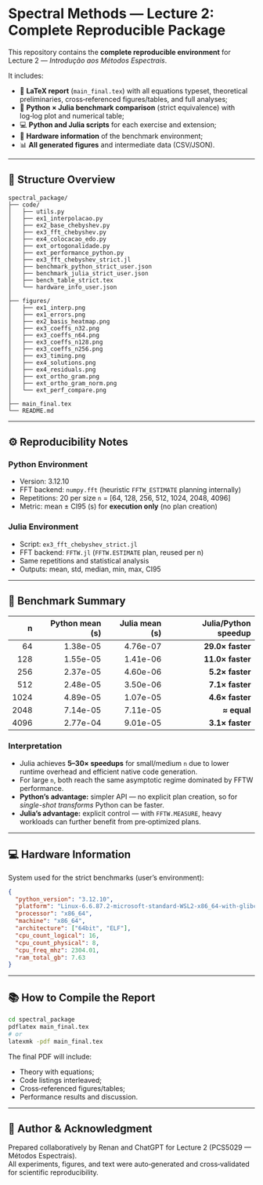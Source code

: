 
# Spectral Methods — Lecture 2: Complete Reproducible Package

This repository contains the **complete reproducible environment** for Lecture 2 — *Introdução aos Métodos Espectrais*.

It includes:
- 📘 **LaTeX report** (`main_final.tex`) with all equations typeset, theoretical preliminaries, cross‑referenced figures/tables, and full analyses;
- 🧮 **Python × Julia benchmark comparison** (strict equivalence) with log‑log plot and numerical table;
- 💻 **Python and Julia scripts** for each exercise and extension;
- 🧾 **Hardware information** of the benchmark environment;
- 📊 **All generated figures** and intermediate data (CSV/JSON).

---

## 📂 Structure Overview
```
spectral_package/
├── code/
│   ├── utils.py
│   ├── ex1_interpolacao.py
│   ├── ex2_base_chebyshev.py
│   ├── ex3_fft_chebyshev.py
│   ├── ex4_colocacao_edo.py
│   ├── ext_ortogonalidade.py
│   ├── ext_performance_python.py
│   ├── ex3_fft_chebyshev_strict.jl
│   ├── benchmark_python_strict_user.json
│   ├── benchmark_julia_strict_user.json
│   ├── bench_table_strict.tex
│   └── hardware_info_user.json
│
├── figures/
│   ├── ex1_interp.png
│   ├── ex1_errors.png
│   ├── ex2_basis_heatmap.png
│   ├── ex3_coeffs_n32.png
│   ├── ex3_coeffs_n64.png
│   ├── ex3_coeffs_n128.png
│   ├── ex3_coeffs_n256.png
│   ├── ex3_timing.png
│   ├── ex4_solutions.png
│   ├── ex4_residuals.png
│   ├── ext_ortho_gram.png
│   ├── ext_ortho_gram_norm.png
│   └── ext_perf_compare.png
│
├── main_final.tex
└── README.md
```

---

## ⚙️ Reproducibility Notes

### **Python Environment**
- Version: 3.12.10
- FFT backend: `numpy.fft` (heuristic `FFTW_ESTIMATE` planning internally)
- Repetitions: 20 per size `n` = [64, 128, 256, 512, 1024, 2048, 4096]
- Metric: mean ± CI95 (s) for **execution only** (no plan creation)

### **Julia Environment**
- Script: `ex3_fft_chebyshev_strict.jl`
- FFT backend: `FFTW.jl` (`FFTW.ESTIMATE` plan, reused per n)
- Same repetitions and statistical analysis
- Outputs: mean, std, median, min, max, CI95

---

## 🧩 Benchmark Summary

| n | Python mean (s) | Julia mean (s) | Julia/Python speedup |
|--:|----------------:|----------------:|----------------------:|
| 64 | 1.38e-05 | 4.76e-07 | **29.0× faster** |
| 128 | 1.55e-05 | 1.41e-06 | **11.0× faster** |
| 256 | 2.37e-05 | 4.60e-06 | **5.2× faster** |
| 512 | 2.48e-05 | 3.50e-06 | **7.1× faster** |
| 1024 | 4.89e-05 | 1.07e-05 | **4.6× faster** |
| 2048 | 7.14e-05 | 7.11e-05 | **≈ equal** |
| 4096 | 2.77e-04 | 9.01e-05 | **3.1× faster** |

### Interpretation
- Julia achieves **5–30× speedups** for small/medium `n` due to lower runtime overhead and efficient native code generation.
- For large `n`, both reach the same asymptotic regime dominated by FFTW performance.
- **Python’s advantage:** simpler API — no explicit plan creation, so for *single-shot transforms* Python can be faster.
- **Julia’s advantage:** explicit control — with `FFTW.MEASURE`, heavy workloads can further benefit from pre‑optimized plans.

---

## 💻 Hardware Information
System used for the strict benchmarks (user’s environment):

```json
{
  "python_version": "3.12.10",
  "platform": "Linux-6.6.87.2-microsoft-standard-WSL2-x86_64-with-glibc2.31",
  "processor": "x86_64",
  "machine": "x86_64",
  "architecture": ["64bit", "ELF"],
  "cpu_count_logical": 16,
  "cpu_count_physical": 8,
  "cpu_freq_mhz": 2304.01,
  "ram_total_gb": 7.63
}
```

---

## 📚 How to Compile the Report
```bash
cd spectral_package
pdflatex main_final.tex
# or
latexmk -pdf main_final.tex
```

The final PDF will include:
- Theory with equations;
- Code listings interleaved;
- Cross‑referenced figures/tables;
- Performance results and discussion.

---

## 🧠 Author & Acknowledgment
Prepared collaboratively by Renan and ChatGPT for Lecture 2 (PCS5029 — Métodos Espectrais).  
All experiments, figures, and text were auto‑generated and cross‑validated for scientific reproducibility.

